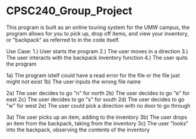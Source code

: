 # CPSC240_Group_Project
This program is built as an online touring system for the UMW campus, the program allows for you to pick up, drop off items, and view your inventory, or "backpack" as referred to in the code itself.

Use Case:
1.) User starts the program
2.) The user moves in a direction
3.) The user interacts with the backpack inventory function
4.) The user quits the program

1a) The program istelf could have a read error for the file or the file just might not exist
1b) The user inputs the wrong file name

2a) The user decides to go "n" for north
2b) The user decides to go "e" for east
2c) The user decides to go "s" for south
2d) The user decides to go "w" for west
2e) The user could pick a direction with no door to go through

3a) The user picks up an item, adding to the inventory
3b) The user drops an item from the backpack, taking from the inventory
3c) The user "looks" into the backpack, observing the contents of the inventory
